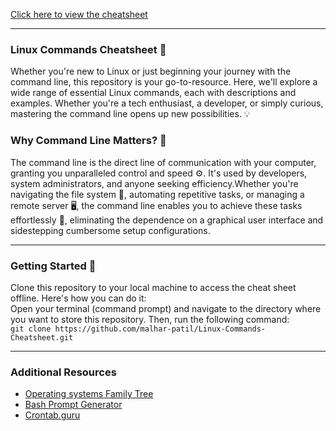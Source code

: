 [Click here to view the cheatsheet](./commands.html)
* * *
### Linux Commands Cheatsheet 🐧
Whether you're new to Linux or just beginning your journey with the command line, this repository is your go-to-resource. Here, we'll explore a wide range of essential Linux commands, each with descriptions and examples. Whether you're a tech enthusiast, a developer, or simply curious, mastering the command line opens up new possibilities. 💡

### Why Command Line Matters? 🤔
The command line is the direct line of communication with your computer, granting you unparalleled control and speed ⚙️. It's used by developers, system administrators, and anyone seeking efficiency.Whether you're navigating the file system 📁, automating repetitive tasks, or managing a remote server 🖥️, the command line enables you to achieve these tasks effortlessly 🎯, eliminating the dependence on a graphical user interface and sidestepping cumbersome setup configurations. 
* * * 
### Getting Started 🏁
Clone this repository to your local machine to access the cheat sheet offline. Here's how you can do it:<br>
Open your terminal (command prompt) and navigate to the directory where you want to store this repository. Then, run the following command:<br>
`git clone https://github.com/malhar-patil/Linux-Commands-Cheatsheet.git`
* * *
### Additional Resources
- [Operating systems Family Tree](https://eylenburg.github.io/os_familytree.htm)
- [Bash Prompt Generator](https://ezprompt.net/)
- [Crontab.guru](https://crontab.guru/)

